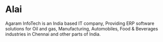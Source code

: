 # Alai
Agaram InfoTech is an India based IT company, Providing ERP software solutions for Oil and gas, Manufacturing, Automobiles, Food &amp; Beverages industries in Chennai and other parts of India.
